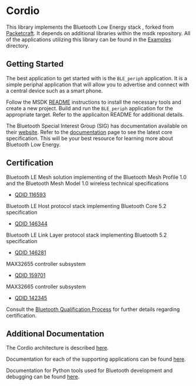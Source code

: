 # Cordio
This library implements the Bluetooth Low Energy stack , forked from [Packetcraft](https://github.com/packetcraft-inc/stacks). It depends on additional libraries within the msdk repository. All of the applications utilizing this library can be found in the [Examples](../../Examples) directory.

## Getting Started
The best application to get started with is the ```BLE_periph``` application. It is a simple periphal application that will allow you to advertise and connect with a central device such as a smart phone. 

Follow the MSDK [README](../../README.md) instructions to install the necessary tools and create a new project. Build and run the ```BLE_periph``` application for the appropriate target. Refer to the applicaiton README for additional details.

The Bluetooth Special Interest Group (SIG) has documentation available on their [website](https://www.bluetooth.com/). Refer to the [documentation](https://www.bluetooth.com/specifications/specs/) page to see the latest core specification. This will be your best resource for learning more about Bluetooth Low Energy.

## Certification

Bluetooth LE Mesh solution implementing of the Bluetooth Mesh Profile 1.0 and the Bluetooth Mesh Model 1.0 wireless technical specifications

* [QDID 116593](https://launchstudio.bluetooth.com/ListingDetails/66212)

Bluetooth LE Host protocol stack implementing Bluetooth Core 5.2 specification

* [QDID 146344](https://launchstudio.bluetooth.com/ListingDetails/103670)

Bluetooth LE Link Layer protocol stack implementing Bluetooth 5.2 specification

* [QDID 146281](https://launchstudio.bluetooth.com/ListingDetails/103599)

MAX32655 controller subsystem

* [QDID 159701](https://launchstudio.bluetooth.com/ListingDetails/119468)

MAX32665 controller subsystem

* [QDID 142345](https://launchstudio.bluetooth.com/ListingDetails/98880)

Consult the [Bluetooth Qualification Process](https://www.bluetooth.com/develop-with-bluetooth/qualification-listing) for further details regarding certification.

## Additional Documentation
The Cordio architecture is described [here](docs/ARCHITECTURE.md). 

Documentation for each of the supporting applications can be found [here](docs/Applications).

Documentation for Python tools used for Bluetooth development and debugging can be found [here](../../Tools/Bluetooth/README.md).

